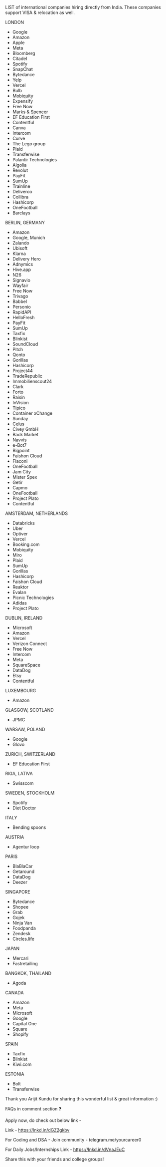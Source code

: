 LIST of international companies hiring directly from India. These companies support VISA & relocation as well.
 
LONDON
- Google
- Amazon
- Apple
- Meta
- Bloomberg
- Citadel
- Spotify
- SnapChat
- Bytedance
- Yelp
- Vercel
- Bulb
- Mobiquity
- Expensify
- Free Now
- Marks & Spencer
- EF Education First
- Contentful
- Canva
- Intercom
- Curve
- The Lego group
- Plaid
- Transferwise
- Palantir Technologies
- Algolia
- Revolut
- PayFit
- SumUp
- Trainline
- Deliveroo
- Collibra
- Hashicorp
- OneFootball
- Barclays
 
BERLIN, GERMANY
- Amazon
- Google, Munich
- Zalando
- Ubisoft
- Klarna
- Delivery Hero
- Adnymics
- Hive.app
- N26
- Signavio
- Wayfair
- Free Now
- Trivago
- Babbel
- Personio
- RapidAPI
- HelloFresh
- PayFit
- SumUp
- Taxfix
- Blinkist
- SoundCloud
- Pitch
- Qonto
- Gorillas
- Hashicorp
- Project44
- TradeRepublic
- Immobilienscout24
- Clark
- Forto
- Raisin
- InVision
- Tipico
- Container xChange
- Sunday
- Celus
- Civey GmbH
- Back Market
- Navvis
- e-Bot7
- Bigpoint
- Faishon Cloud
- Flaconi
- OneFootball
- Jam City
- Mister Spex
- Getir
- Capmo
- OneFootball
- Project Plato
- Contentful
 
AMSTERDAM, NETHERLANDS
- Databricks
- Uber
- Optiver
- Vercel
- Booking.com
- Mobiquity
- Miro
- Plaid
- SumUp
- Gorillas
- Hashicorp
- Faishon Cloud
- Reaktor
- Evalan
- Picnic Technologies
- Adidas
- Project Plato
 
DUBLIN, IRELAND
- Microsoft
- Amazon
- Vercel
- Verizon Connect
- Free Now
- Intercom
- Meta
- SquareSpace
- DataDog
- Etsy
- Contentful
 
LUXEMBOURG
- Amazon
 
GLASGOW, SCOTLAND
- JPMC
 
WARSAW, POLAND
- Google
- Glovo
 
ZURICH, SWITZERLAND
- EF Education First
 
RIGA, LATIVA
- Swisscom
 
SWEDEN, STOCKHOLM
- Spotify
- Diet Doctor
 
ITALY
- Bending spoons
 
AUSTRIA
- Agentur loop
 
PARIS
- BlaBlaCar
- Getaround
- DataDog
- Deezer
 
SINGAPORE
- Bytedance
- Shopee
- Grab
- Gojek
- Ninja Van
- Foodpanda
- Zendesk
- Circles.life
 
JAPAN
- Mercari
- Fastretailing
 
BANGKOK, THAILAND
- Agoda
 
CANADA
- Amazon
- Meta
- Microsoft
- Google
- Capital One
- Square
- Shopify
 
SPAIN
- Taxfix
- Blinkist
- Kiwi.com
 
ESTONIA
- Bolt
- Transferwise

Thank you Arijit Kundu for sharing this wonderful list & great information :)
 
FAQs in comment section ❓
 
Apply now, do check out below link -

Link - https://lnkd.in/dGZ2gkbv

For Coding and DSA -
Join community - telegram.me/yourcareer0

For Daily Jobs/Internships
Link - https://lnkd.in/dVnaJEuC

Share this with your friends and college groups!

